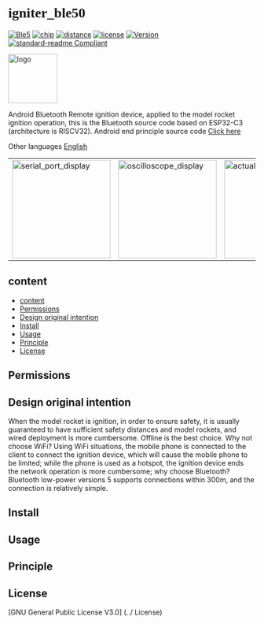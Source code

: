 # <font face="Black italic"> __igniter_ble50__ </font>

[![Ble5](https://img.shields.io/badge/%E6%94%AF%e6%8C%81-ble5-blue)](ble5)
[![chip](https://img.shields.io/badge/chip-esp32__c3-blue)](CHIP)
[![distance](https://img.shields.io/badge/_theoretical_distance_300m-brightgreen)](distance)
[![license](https://img.shields.io/badge/license-glpv3-orange)](license)
[![Version](https://img.shields.io/badge/version-1.0.0-color=green?style=flat)](Version)
[![standard-readme
Compliant](https://img.shields.io/badge/readme%20style-standard-brightgreen.svg?style=flat-square)](https://github.com/richardlitt/standard-readme)

<img src="https://cdn.jsdelivr.net/gh/bitrefactor/igniter_ble50/app/src/main/res/drawable-nodpi/logosoft.png"
    width="100" alt="logo" />

Android Bluetooth Remote ignition device, applied to the model rocket ignition operation, this is the Bluetooth source
code based on ESP32-C3 (architecture is RISCV32). Android end principle source code [Click
here](https://github.com/bitrefactor/igniterBiu)

Other languages ​​[English](https://github.com/bitrefactor/igniter_ble50/)

<html>
<table style="margin-left: auto; margin-right: auto;">
    <tr>
        <td>
            <img src="https://cdn.jsdelivr.net/gh/bitrefactor/igniter_ble50/.jpg" width="200"
                alt="serial_port_display" />
        </td>
        <td>
            <img src="https://cdn.jsdelivr.net/gh/bitrefactor/igniter_ble50/.image/oscilloscope_display.jpg" Width="200"
                alt="oscilloscope_display" />
        </td>
        <td>
            <img src="https://cdn.jsdelivr.net/gh/bitrefactor/ient_ble50/.image/actual_effect.jpg" width="200"
                alt="actual_effect" />
        </td>
    </tr>
</table>

</html>

## content
  - [content](#content)
  - [Permissions](#Permissions)
  - [Design original intention](#design-original-intention)
  - [Install](#install)
  - [Usage](#usage)
  - [Principle](#principle)
  - [License](#license)

## Permissions


## Design original intention

When the model rocket is ignition, in order to ensure safety, it is usually guaranteed to have sufficient safety
distances and model rockets, and wired deployment is more cumbersome. Offline is the best choice. Why not choose WiFi?
Using WiFi situations, the mobile phone is connected to the client to connect the ignition device, which will cause the
mobile phone to be limited; while the phone is used as a hotspot, the ignition device ends the network operation is more
cumbersome; why choose Bluetooth? Bluetooth low-power versions 5 supports connections within 300m, and the connection is
relatively simple.

## Install

## Usage


## Principle

## License

[GNU General Public License V3.0] (../ License)